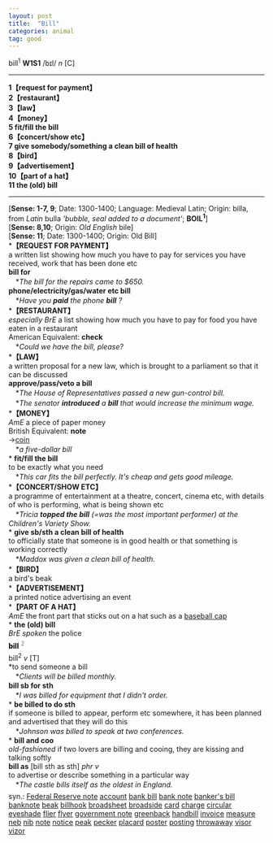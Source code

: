```yaml
---
layout: post
title:  "Bill"
categories: animal
tag: good
---
```

<DIV style="MARGIN: 0px 0px 5px">bill<SUP>1</SUP> <B>W1S1</B> /bɪl/ <I>n</I> [C] 
<HR>
<B>1【request for payment】</B><BR><B>2【restaurant】</B><BR><B>3【law】</B><BR><B>4【money】</B><BR><B>5 fit/fill the bill</B><BR><B>6【concert/show etc】</B><BR><B>7 give somebody/something a clean bill of health</B><BR><B>8【bird】</B><BR><B>9【advertisement】</B><BR><B>10【part of a hat】</B><BR><B>11 the (old) bill</B>
<HR>
[<B>Sense: 1-7, 9</B>; Date: 1300-1400; Language: Medieval Latin; Origin: billa, from <I>Latin</I> bulla <I>'bubble, seal added to a document'</I>; <B>BOIL<SUP>1</SUP></B>]<BR>[<B>Sense: 8,10</B>; Origin: <I>Old English</I> bile]<BR>[<B>Sense: 11</B>; Date: 1300-1400; Origin: Old Bill]<BR>*<B>【REQUEST FOR PAYMENT】</B><BR>a written list showing how much you have to pay for services you have received, work that has been done etc<BR><B>bill for</B><BR>　*<I>The bill for the repairs came to $650.</I><BR><B>phone/electricity/gas/water etc bill</B><BR>　*<I>Have you <B>paid</B> the phone <B>bill</B> ?</I><BR>*<B>【RESTAURANT】</B><BR><I>especially BrE</I> a list showing how much you have to pay for food you have eaten in a restaurant<BR>American Equivalent: <B>check</B><BR>　*<I>Could we have the bill, please?</I><BR>*<B>【LAW】</B><BR>a written proposal for a new law, which is brought to a parliament so that it can be discussed<BR><B>approve/pass/veto a bill</B><BR>　*<I>The House of Representatives passed a new gun-control bill.</I><BR>　*<I>The senator <B>introduced</B> a <B>bill</B> that would increase the minimum wage.</I><BR>*<B>【MONEY】</B><BR><I>AmE</I> a piece of paper money<BR>British Equivalent: <B>note</B><BR>→<A href="{{ site.baseurl }}/coin"><U>coin</U></A><BR>　*<I>a five-dollar bill</I><BR>* <B>fit/fill the bill</B><BR>to be exactly what you need<BR>　*<I>This car fits the bill perfectly. It's cheap and gets good mileage.</I><BR>*<B>【CONCERT/SHOW ETC】</B><BR>a programme of entertainment at a theatre, concert, cinema etc, with details of who is performing, what is being shown etc<BR>　*<I>Tricia <B>topped the bill</B> (=was the most important performer) at the Children's Variety Show.</I><BR>* <B>give sb/sth a clean bill of health</B><BR>to officially state that someone is in good health or that something is working correctly<BR>　*<I>Maddox was given a clean bill of health.</I><BR>*<B>【BIRD】</B><BR>a bird's beak<BR>*<B>【ADVERTISEMENT】</B><BR>a printed notice advertising an event<BR>*<B>【PART OF A HAT】</B><BR><I>AmE</I> the front part that sticks out on a hat such as a <A href="{{ site.baseurl }}/baseball%20cap"><U>baseball cap</U></A><BR>* <B>the (old) bill</B><BR><I>BrE spoken</I> the police</DIV>
<DIV style="COLOR: #808080; MARGIN: 0px 0px 5px; LINE-HEIGHT: normal"><SPAN style="FONT-SIZE: 10.5pt; COLOR: #000000; LINE-HEIGHT: normal"><B>bill</B></SPAN> <SUP style="FONT-SIZE: 83%; LINE-HEIGHT: normal">2</SUP> </DIV>
<DIV style="MARGIN: 0px 0px 5px">bill<SUP>2</SUP> <I>v</I> [T] <BR>*to send someone a bill<BR>　*<I>Clients will be billed monthly.</I><BR><B>bill sb for sth</B><BR>　*<I>I was billed for equipment that I didn't order.</I><BR>* <B>be billed to do sth</B><BR>if someone is billed to appear, perform etc somewhere, it has been planned and advertised that they will do this<BR>　*<I>Johnson was billed to speak at two conferences.</I><BR>* <B>bill and coo</B><BR><I>old-fashioned</I> if two lovers are billing and cooing, they are kissing and talking softly<BR><B>bill as</B> [bill sth as sth] <I>phr v</I><BR>to advertise or describe something in a particular way<BR>　*<I>The castle bills itself as the oldest in England.</I></DIV>
<DIV style="MARGIN: 0px 0px 5px">
<DIV style="MARGIN: 4px 0px">syn.: <A href="{{ site.baseurl }}/Federal%20Reserve%20note"><U>Federal Reserve note</U></A> <A href="{{ site.baseurl }}/account"><U>account</U></A> <A href="{{ site.baseurl }}/bank%20bill"><U>bank bill</U></A> <A href="{{ site.baseurl }}/bank%20note"><U>bank note</U></A> <A title="Find: banker's bill" class=syn href="{{ site.baseurl }}/banker%27s%20bill"><U>banker's bill</U></A> <A href="{{ site.baseurl }}/banknote"><U>banknote</U></A> <A href="{{ site.baseurl }}/beak"><U>beak</U></A> <A href="{{ site.baseurl }}/billhook"><U>billhook</U></A> <A href="{{ site.baseurl }}/broadsheet"><U>broadsheet</U></A> <A href="{{ site.baseurl }}/broadside"><U>broadside</U></A> <A href="{{ site.baseurl }}/card"><U>card</U></A> <A href="{{ site.baseurl }}/charge"><U>charge</U></A> <A href="{{ site.baseurl }}/circular"><U>circular</U></A> <A href="{{ site.baseurl }}/eyeshade"><U>eyeshade</U></A> <A href="{{ site.baseurl }}/flier"><U>flier</U></A> <A href="{{ site.baseurl }}/flyer"><U>flyer</U></A> <A href="{{ site.baseurl }}/government%20note"><U>government note</U></A> <A href="{{ site.baseurl }}/greenback"><U>greenback</U></A> <A href="{{ site.baseurl }}/handbill"><U>handbill</U></A> <A href="{{ site.baseurl }}/invoice"><U>invoice</U></A> <A href="{{ site.baseurl }}/measure"><U>measure</U></A> <A href="{{ site.baseurl }}/neb"><U>neb</U></A> <A href="{{ site.baseurl }}/nib"><U>nib</U></A> <A href="{{ site.baseurl }}/note"><U>note</U></A> <A href="{{ site.baseurl }}/notice"><U>notice</U></A> <A href="{{ site.baseurl }}/peak"><U>peak</U></A> <A href="{{ site.baseurl }}/pecker"><U>pecker</U></A> <A href="{{ site.baseurl }}/placard"><U>placard</U></A> <A href="{{ site.baseurl }}/poster"><U>poster</U></A> <A href="{{ site.baseurl }}/posting"><U>posting</U></A> <A href="{{ site.baseurl }}/throwaway"><U>throwaway</U></A> <A href="{{ site.baseurl }}/visor"><U>visor</U></A> <A href="{{ site.baseurl }}/vizor"><U>vizor</U></A></DIV></DIV>

